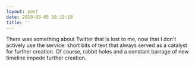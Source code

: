 ```yaml
---
layout: post
date: 2019-03-05 16:15:19
title: ''
---
```


There was something about Twitter that is lost to me, now that I don't actively use the service: short bits of text that always served as a catalyst for further creation. Of course, rabbit holes and a constant barrage of new timeline impede further creation.